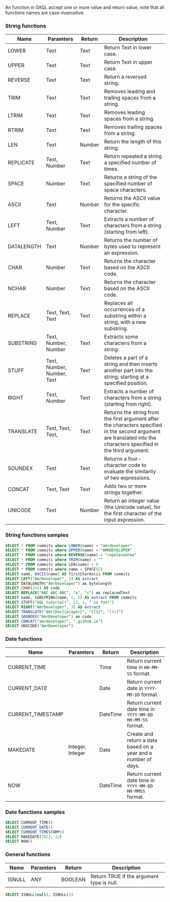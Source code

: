 An function in GitQL accept one or more value and return value,
note that all functions names are case-insensitive.

### String functions

| Name       | Paramters                  | Return | Description                                                                                                                                                          |
| ---------- | -------------------------- | ------ | -------------------------------------------------------------------------------------------------------------------------------------------------------------------- |
| LOWER      | Text                       | Text   | Return Text in lower case.                                                                                                                                           |
| UPPER      | Text                       | Text   | Return Text in upper case.                                                                                                                                           |
| REVERSE    | Text                       | Text   | Return a reversed string.                                                                                                                                            |
| TRIM       | Text                       | Text   | Removes leading and trailing spaces from a string.                                                                                                                   |
| LTRIM      | Text                       | Text   | Removes leading spaces from a string.                                                                                                                                |
| RTRIM      | Text                       | Text   | Removes trailing spaces from a string.                                                                                                                               |
| LEN        | Text                       | Number | Return the length of this string.                                                                                                                                    |
| REPLICATE  | Text, Number               | Text   | Return repeated a string a specified number of times.                                                                                                                |
| SPACE      | Number                     | Text   | Returns a string of the specified number of space characters.                                                                                                        |
| ASCII      | Text                       | Number | Returns the ASCII value for the specific character.                                                                                                                  |
| LEFT       | Text, Number               | Text   | Extracts a number of characters from a string (starting from left).                                                                                                  |
| DATALENGTH | Text                       | Number | Returns the number of bytes used to represent an expression.                                                                                                         |
| CHAR       | Number                     | Text   | Returns the character based on the ASCII code.                                                                                                                       |
| NCHAR      | Number                     | Text   | Returns the character based on the ASCII code.                                                                                                                       |
| REPLACE    | Text, Text, Text           | Text   | Replaces all occurrences of a substring within a string, with a new substring.                                                                                       |
| SUBSTRING  | Text, Number, Number       | Text   | Extracts some characters from a string.                                                                                                                              |
| STUFF      | Text, Number, Number, Text | Text   | Deletes a part of a string and then inserts another part into the string, starting at a specified position.                                                          |
| RIGHT      | Text, Number               | Text   | Extracts a number of characters from a string (starting from right).                                                                                                 |
| TRANSLATE  | Text, Text, Text,          | Text   | Returns the string from the first argument after the characters specified in the second argument are translated into the characters specified in the third argument. |
| SOUNDEX    | Text                       | Text   | Returns a four-character code to evaluate the similarity of two expressions.                                                                                         |
| CONCAT     | Text, Text                 | Text   | Adds two or more strings together.                                                                                                                                   |
| UNICODE    | Text                       | Number | Return an integer value (the Unicode value), for the first character of the input expression.                                                                        |

### String functions samples

```sql
SELECT * FROM commits where LOWER(name) = "amrdeveloper"
SELECT * FROM commits where UPPER(name) = "AMRDEVELOPER"
SELECT * FROM commits where REVERSE(name) = "repolevedrma"
SELECT * FROM commits where TRIM(name) = ""
SELECT * FROM commits where LEN(name) > 0
SELECT * FROM commits where name = SPACE(5)
SELECT name, ASCII(name) AS firstCharAscii FROM commits
SELECT LEFT("AmrDeveloper", 3) AS extract
SELECT DATALENGTH("AmrDeveloper") as bytelength
SELECT CHAR(345) AS code
SELECT REPLACE("ABC ABC ABC", "a", "c") as replacedText
SELECT name, SUBSTRING(name, 1, 5) AS extract FROM commits
SELECT STUFF("GQL tutorial!", 13, 1, " is fun!")
SELECT RIGHT("AmrDeveloper", 3) AS extract
SELECT TRANSLATE("Amr[Dev]{eloper}", "[]{}", "()()")
SELECT SOUNDEX("AmrDeveloper") as code
SELECT CONCAT("amrdeveloper", ".github.io")
SELECT UNICODE("AmrDeveloper")
```

### Date functions

| Name              | Paramters        | Return   | Description                                                     |
| ----------------- | ---------------- | -------- | --------------------------------------------------------------- |
| CURRENT_TIME      |                  | Time     | Return current time in `HH-MM-SS` format.                       |
| CURRENT_DATE      |                  | Date     | Return current date in `YYYY-MM-DD` format.                     |
| CURRENT_TIMESTAMP |                  | DateTime | Return current date time in `YYYY-MM-DD HH-MM-SS` format.       |
| MAKEDATE          | Integer, Integer | Date     | Create and return a date based on  a year and a number of days. |
| NOW               |                  | DateTime | Return current date time in `YYYY-MM-DD HH-MMSS` format.        |

### Date functions samples

```sql
SELECT CURRENT_TIME()
SELECT CURRENT_DATE()
SELECT CURRENT_TIMESTAMP()
SELECT MAKEDATE(2023, 12)
SELECT NOW()
```

### General functions

| Name   | Paramters | Return  | Description                               |
| ------ | --------- | ------- | ----------------------------------------- |
| ISNULL | ANY       | BOOLEAN | Return TRUE if the argument type is null. |

```sql
SELECT ISNULL(null), ISNULL(1)
```